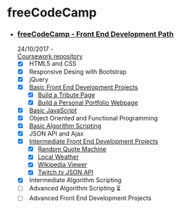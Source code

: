 # freeCodeCamp

- ### [**freeCodeCamp - Front End Development Path**](https://www.freecodecamp.org/)  
  24/10/2017 -  
  [Coursework repository](https://github.com/jpacsai/freeCodeCamp)  
  - [x] &nbsp;HTML5 and CSS  
  - [x] &nbsp;Responsive Desing with Bootstrap  
  - [x] &nbsp;jQuery  
  - [x] &nbsp;[Basic Front End Development Projects](https://github.com/jpacsai/freeCodeCamp/tree/master/BasicProjects)
     - [x] [Build a Tribute Page](https://jpacsai.github.io/freeCodeCamp/BasicProjects/Tribute_page/)
     - [x] [Build a Personal Portfolio Webpage](https://jpacsai.github.io/freeCodeCamp/BasicProjects/Portfolio_page/)
  - [x] &nbsp;[Basic JavaScript](https://github.com/jpacsai/freeCodeCamp/tree/master/BasicJavaSript)
  - [x] &nbsp;Object Oriented and Functional Programming    
  - [x] &nbsp;[Basic Algorithm Scripting](https://github.com/jpacsai/freeCodeCamp/tree/master/BasicAlgorithms)
  - [x] &nbsp;JSON API and Ajax
  - [x] &nbsp;[Intermediate Front End Development Projects](https://github.com/jpacsai/freeCodeCamp/tree/master/IntermediateProjects)
     - [x] [Random Quote Machine](https://jpacsai.github.io/freeCodeCamp/IntermediateProjects/QuoteMachine/)
     - [x] [Local Weather](https://jpacsai.github.io/freeCodeCamp/IntermediateProjects/LocalWeather/)
     - [x] [Wikipedia Viewer](https://jpacsai.github.io/freeCodeCamp/IntermediateProjects/WikipediaViewer/)
     - [x] [Twitch.tv JSON API](https://jpacsai.github.io/freeCodeCamp/IntermediateProjects/Twitchtv/)
  - [x] &nbsp;Intermediate Algorithm Scripting 
  - [ ] &nbsp;Advanced Algorithm Scripting  :hourglass_flowing_sand:
  - [ ] &nbsp;Advanced Front End Development Projects
